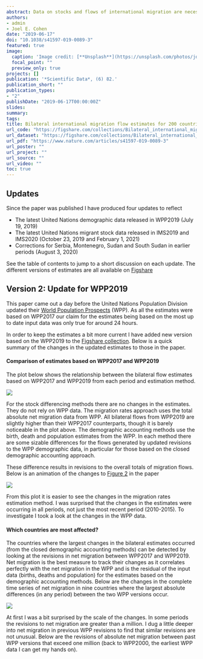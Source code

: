 ```yaml
---
abstract: Data on stocks and flows of international migration are necessary to understand migrant patterns and trends and to monitor and evaluate migration-relevant international development agendas. Many countries do not publish data on bilateral migration flows. At least six methods have been proposed recently to estimate bilateral migration flows between all origin-destination country pairs based on migrant stock data published by the World Bank and United Nations. We apply each of these methods to the latest available stock data to provide six estimates of five-year bilateral migration flows between 1990 and 2015. To assess the resulting estimates, we correlate estimates of six migration measures from each method with equivalent reported data where possible. Such systematic efforts at validation have largely been neglected thus far. We show that the correlation between the reported data and the estimates varies widely among different migration measures, over space, and over time. We find that the two methods using a closed demographic accounting approach perform consistently better than the four other estimation approaches.
authors:
- admin
- Joel E. Cohen
date: "2019-06-17"
doi: "10.1038/s41597-019-0089-3"
featured: true
image:
  caption: 'Image credit: [**Unsplash**](https://unsplash.com/photos/jdD8gXaTZsc)'
  focal_point: ""
  preview_only: true
projects: []
publication: '*Scientific Data*, (6) 82.'
publication_short: ""
publication_types:
- "2"
publishDate: "2019-06-17T00:00:00Z"
slides: 
summary: 
tags:
title: Bilateral international migration flow estimates for 200 countries
url_code: "https://figshare.com/collections/Bilateral_international_migration_flow_estimates_for_200_countries/4470464"
url_dataset: "https://figshare.com/collections/Bilateral_international_migration_flow_estimates_for_200_countries/4470464"
url_pdf: "https://www.nature.com/articles/s41597-019-0089-3"
url_poster: ""
url_project: ""
url_source: ""
url_video: ""
toc: true
---
```


<script src="{{< blogdown/postref >}}index_files/htmlwidgets/htmlwidgets.js"></script>
<script src="{{< blogdown/postref >}}index_files/pymjs/pym.v1.js"></script>
<script src="{{< blogdown/postref >}}index_files/widgetframe-binding/widgetframe.js"></script>
<script src="{{< blogdown/postref >}}index_files/htmlwidgets/htmlwidgets.js"></script>
<script src="{{< blogdown/postref >}}index_files/pymjs/pym.v1.js"></script>
<script src="{{< blogdown/postref >}}index_files/widgetframe-binding/widgetframe.js"></script>

## Updates

Since the paper was published I have produced four updates to reflect

-   The latest United Nations demographic data released in WPP2019 (July 19, 2019)
-   The latest United Nations migrant stock data released in IMS2019 and IMS2020 (October 23, 2019 and February 1, 2021)
-   Corrections for Serbia, Montenegro, Sudan and South Sudan in earlier periods (August 3, 2020)

See the table of contents to jump to a short discussion on each update. The different versions of estimates are all available on [Figshare](https://figshare.com/articles/dataset/Bilateral_international_migration_flow_estimates_for_200_countries_1990-1995_to_2010-2015_/7731233)

<a id="WPP2019"></a>

## Version 2: Update for WPP2019

This paper came out a day before the United Nations Population Division updated their [World Population Prospects](https://population.un.org/wpp/) (WPP). As all the estimates were based on WPP2017 our claim for the estimates being based on the most up to date input data was only true for around 24 hours.

In order to keep the estimates a bit more current I have added new version based on the WPP2019 to the [Figshare collection](https://figshare.com/collections/Bilateral_international_migration_flow_estimates_for_200_countries/4470464). Below is a quick summary of the changes in the updated estimates to those in the paper.

#### Comparison of estimates based on WPP2017 and WPP2019

The plot below shows the relationship between the bilateral flow estimates based on WPP2017 and WPP2019 from each period and estimation method.

![](v2-compare.png)

For the stock differencing methods there are no changes in the estimates. They do not rely on WPP data. The migration rates approach uses the total absolute net migration data from WPP. All bilateral flows from WPP2019 are slightly higher than their WPP2017 counterparts, though it is barely noticeable in the plot above. The demographic accounting methods use the birth, death and population estimates from the WPP. In each method there are some sizable differences for the flows generated by updated revisions to the WPP demographic data, in particular for those based on the closed demographic accounting approach.

These difference results in revisions to the overall totals of migration flows. Below is an animation of the changes to [Figure 2](https://www.nature.com/articles/s41597-019-0089-3#Fig2) in the paper

![](v2-est_tot.gif)

From this plot it is easier to see the changes in the migration rates estimation method. I was surprised that the changes in the estimates were occurring in all periods, not just the most recent period (2010-2015). To investigate I took a look at the changes in the WPP data.

#### Which countries are most affected?

The countries where the largest changes in the bilateral estimates occurred (from the closed demographic accounting methods) can be detected by looking at the revisions in net migration between WPP2017 and WPP2019. Net migration is the best measure to track their changes as it correlates perfectly with the net migration in the WPP and is the residual of the input data (births, deaths and population) for the estimates based on the demographic accounting methods. Below are the changes in the complete time series of net migration in nine countries where the largest absolute differences (in any period) between the two WPP versions occur.

![](v2-wpp_big_changes.gif)

At first I was a bit surprised by the scale of the changes. In some periods the revisions to net migration are greater than a million. I dug a little deeper into net migration in previous WPP revisions to find that similar revisions are not unusual. Below are the revisions of absolute net migration between past WPP versions that exceed one million (back to WPP2000, the earliest WPP data I can get my hands on).

<div id="htmlwidget-1" style="width:100%;height:100%;" class="widgetframe html-widget"></div>
<script type="application/json" data-for="htmlwidget-1">{"x":{"url":"index_files/figure-html//widgets/widget_unnamed-chunk-2.html","options":{"xdomain":"*","allowfullscreen":false,"lazyload":false}},"evals":[],"jsHooks":[]}</script>

#### Impact on validation exercise

The impact of the revision in WPP data on the validation exercise in the paper is minimal. Below is an update of [Figure 4](https://www.nature.com/articles/s41597-019-0089-3#Fig4) in the paper.

![](v2-val_all.png)

The correlations change by few hundredths of a decimal. These small changes, despite what is shown in the first plot above, are due to the limited amount of reported migration flows statistics (at the global level) to carry out our validation exercise. In the 45 countries that we used (based on the United Nations Population Division [collection](https://www.un.org/en/development/desa/population/migration/data/empirical2/migrationflows.asp)) the revisions in the WPP data were relatively minor, hence only small changes in their estimates and the correlations with the reported data.

<a id="IMS2019"></a>

## Version 3: Update for IMS2019

Another update in the input data came out a few weeks back - this time the UN [International Migrant Stock](https://www.un.org/en/development/desa/population/migration/data/estimates2/estimates19.asp) (IMS) data. I have added another set of flow estimates based on the IMS2019 and WPP2019 to the [Figshare collection](https://figshare.com/collections/Bilateral_international_migration_flow_estimates_for_200_countries/4470464) (the original flow estimates in the paper were based on IMS2017). I do not expect there will not be a need to update the estimates again until at least 2021.

Below are a few plots to give some visual summaries of the changes in the updated estimates to those in the paper and from the last update.

#### Comparison of estimates

The plot below shows the relationship between the bilateral flow estimates based on IMS2017 and WPP2017 (as in the paper) and IMS2019 - WPP2019 (this update) from each period and estimation method.

![](v3-compare.png)

In all methods (columns) there are changes some the estimates, which tend to be larger in more recent periods (lower rows) and estimation methods based on demographic accounting (columns to the right). These patterns are likely due to larger revisions in the most recent stock data and the use of updated demographic data in the demographic accounting methods - not required in the stock differencing approaches.

The revisions to the overall totals of migration flows, shown in [Figure 2](https://www.nature.com/articles/s41597-019-0089-3#Fig2) in the paper, are animated below, transitioning from 1) the estimates in the paper to 2) the first update of the estimates from changes in the demographic data to 3) the most recent update for changes in the stock data.

![](v3-est_tot.gif)

The 2010-2015 estimates are, on the whole, suggesting that the total global flows remained at similar levels to 2005-2010. Earlier versions of the estimates had suggested a decline. As a result the crude global migration rate falls by only a small margin for most estimation methods during 2010-2015, except for Pseudo-Bayesian estimates of flows where the rate increases a touch.

#### Which countries are most affected?

The largest changes in the bilateral flow estimates can be partially detected by looking at the revisions in migrant stock data between IMS2017 and IMS2019. In the stock differencing methods these changes are directly related to the change in the estimated flow sizes between the bilateral country pair. In the demographic accounting approaches the impact of the revision is less direct on the estimated flows, as each method allows for return and on-wards migration to match changes in migrant stock data. Below is scatter plot of the changes in the IMS data by continent.

![](v3-tims_change.png)

There are a few features to note. First, and unsurprisingly, the largest revisions are occurring in the most recent data (2015). Second, the biggest changes are in North American data sources. Below is a table of the bilateral pairs where the revision to the migrant stocks are greater than 100,000. Third, in some areas there are noticeable patterns to the changes - the diagonal lines parallel to the `\(y=x\)` line - which I guess is related to updates in the data used to imputation missing bilateral stocks.

<div id="htmlwidget-2" style="width:100%;height:100%;" class="widgetframe html-widget"></div>
<script type="application/json" data-for="htmlwidget-2">{"x":{"url":"index_files/figure-html//widgets/widget_unnamed-chunk-4.html","options":{"xdomain":"*","allowfullscreen":false,"lazyload":false}},"evals":[],"jsHooks":[]}</script>

#### Impact on validation exercise

The impact of the revision in stock data on the validation exercise in the paper is slightly larger than the previous update, but still not very dramatic. Below is an animated version of [Figure 4](https://www.nature.com/articles/s41597-019-0089-3#Fig4) in the paper, showing the correlations between the flow estimates and reported data for various migration measures, for the original estimates and subsequent updates based on new WPP and IMS data.

![](v3-val_all.gif)

As with the first update, the small changes in the correlations, despite some large revisions in the migrant stock data are due to the limited amount of reported migration flows statistics (at the global level) to carry out our validation exercise.

<a id="SCGSUD"></a>

## Version 4: Correct for Serbia, Montenegro, Sudan and South Sudan before 2005

In the original paper, and updates described above, both Serbia and Montenegro, and Sudan and South Sudan are treated as separate countries through the entire 1990 to 2015 period. This was not a great choice. Although the UN provide separate demographic and migrant stock data for each of the four countries back to 1990, the notes in the migrant stock speadsheet (number 4 and 24) point out that the foreign born data for Sudan and Serbia before 2005 cover South Sudan and Montenegro respectively. In both South Sudan and Montenegro before 2005 there is no data provided for the foreign born populations.

The differences in geographic coverge of Sudan and Serbia in the migrant stock data has an impact on the flow estimates that are based on the differences in stocks. For example, the demographic accounting based methods were trying to calibrate changes in foreign born stocks (from zero in 1990 to zero in 1995 for example) in South Sudan and Montenegro with a non-zero net migration over the period. This was resolved in the background by some parts of the IPF code running until their default iteration limit rather than until convergence, where convergence was not feasible. I picked up on this when adding some new warning messages in the `ffs_demo()` function of the [migest](https://cran.r-project.org/web/packages/migest/index.html) package which should now alert users for non-convergence.

To rectify this problem I have created a new version of the estimates that treat Serbia and Montenegro, and Sudan and South Sudan, as single countries before 2010-2015. This reduces the number of countries in the earlier periods of the data to 198, there is still 200 countries, and the estimates are the same as in the previous update. I use the SCG and SUD country codes for Serbia and Montenegro and Sudan before 2010-2015, and the four separate country codes during 2010-2015 and after (SRB, MNE, SDN, SSD as in previous versions).

I have added a few plots below to once again give some summaries of the changes in the updated estimates to those in the paper and from the last update.

#### Comparison of estimates

The plot below shows the relationship between the bilateral flow estimates based on the last update based on IMS2019 and WPP2019 and the newer estimates with the correction for the four countries.

<!-- In all periods the estimates for 2005-2010 and 2010-2015 remain unchanged, hence all points are on the diagonal line. In earlier periods there are a small number of bilateral estimates from the rates and demographic accounting methods. For the demographic accounting methods this is due to the combining of data for the four countries allowing the IPF routines to fully converge. The biggest changes occur in estimates between African countries from the correction to Sudanese and South Sudanese born populations. For the rates method all estimates are revised from the change in the global migration flow total, obtained from the sum of net migration flows.  -->
<!-- ![ ](v4-compare.png) -->

#### Impact on validation exercise

The impact of the correction for the four countries on the validation exercise is very minor. Below is an animated version of [Figure 4](https://www.nature.com/articles/s41597-019-0089-3#Fig4) in the paper, showing the correlations between the flow estimates and reported data for various migration measures, for the original estimates, the previous updates based on new WPP and IMS data and the new estimates with a correction for the four countries prior to 2010-2015.

![](v4-val_all.gif)

<a id="IMS2020"></a>

## Version 5: Update for IMS2020

The new UN [International Migrant Stock](https://www.un.org/development/desa/pd/content/international-migrant-stock) (IMS) data came out a few weeks back. I have added another set of flow estimates based on the IMS2020 and WPP2019 to the [Figshare collection](https://figshare.com/collections/Bilateral_international_migration_flow_estimates_for_200_countries/4470464) (the original flow estimates in the paper were based on IMS2017). As the IMS2020 contain bilateral stocks for 2020, it was possible to generate a first set of flow estimates for the 2015-2020 period, seen the animation below for one of the methods covered in the paper:

<style>
video {
  /* override other styles to make responsive */
  width: 100%    !important;
  height: auto   !important;
  max-height: 720px
}
</style>
<video loop="loop" width="720" height="720" poster="v5-flow.png" controls>
<source src="v5-flow.mp4" type="video/mp4" />
</video>

Below are a few plots to give some visual summaries of the changes in the estimates compared to previous versions.

#### Comparison of estimates

<!-- The plot below shows the relationship between the bilateral flow estimates based on IMS2019 and WPP2019 (previous update) and IMS2019 - WPP2019 (this update) from each period and estimation method. -->
<!-- ![ ](v5-compare.png) -->
<!-- As with the previous updates, all methods (columns) see some changes in the flows estimates, which tend to be larger in more recent periods (lower rows) and estimation methods based on demographic accounting (columns to the right).  -->

The plot of the totals migration flows, shown in [Figure 2](https://www.nature.com/articles/s41597-019-0089-3#Fig2) in the paper, is updated below with the new estimates, including the new values for the 2015-2020.

![](v5-est_tot4.png)

The estimates in the new 2015-2020 period see a continued slow in the growth of total flows based on estimates using the Pseudo-Bayesian method. The other demographic accounting methods also see a small increase in the estimated total flows during 2015-2020 from 2010-2015. There is a noticeable decline in the total flows during 2015-2020 estimated using the rates approach and incline from the stock differencing methods. I suspect all the estimates for 2015-2020 will see some major changes from future revisions of the IMS data, as data drips in from the 2020 round of censuses that will alter the stocks and demographic used as input data to estimate flows in the most recent periods.

The evolution of the changes in the estimates from different revisions in the input data can be seen below; transitioning from 1) the estimates in the paper to 2) the first update (version 2) of the estimates from changes in the demographic data to 3) the second update for changes in the stock data (version 4) to the most recent update (version 5, the same as the plot above).

![](v5-est_tot.gif)

#### Impact on validation exercise

The impact of the revision in stock data on the validation exercise in the paper is still relatively minor. Below is an update of the animated version of [Figure 4](https://www.nature.com/articles/s41597-019-0089-3#Fig4) in the paper, showing the correlations between the flow estimates and reported data for various migration measures, for the original estimates and subsequent updates based on new WPP and IMS data.

![](v5-val_all.gif)

As with the other updates, the small changes in the correlations, despite some large revisions in the migrant stock data are due to the limited amount of reported migration flows statistics (at the global level) to carry out our validation exercise. The estimates during 2015-2020 have no influence due to the lack of corresponding reported flow data in the UN collection.
